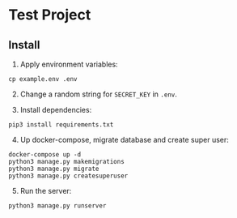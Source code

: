 # Test Project

## Install

1. Apply environment variables:

```
cp example.env .env
```

2. Change a random string for `SECRET_KEY` in `.env`.

3. Install dependencies:

```
pip3 install requirements.txt
```

4. Up docker-compose, migrate database and create super user:

```
docker-compose up -d
python3 manage.py makemigrations
python3 manage.py migrate
python3 manage.py createsuperuser
```

5. Run the server:

```
python3 manage.py runserver
```
